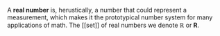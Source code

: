 A **real number** is, herustically, a number that could represent a measurement, which makes it the prototypical number system for many applications of math. The [[set]] of real numbers we denote $\mathbb{R}$ or $\mathbf{R}$.
